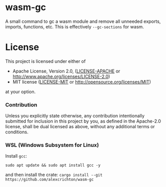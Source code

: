 # wasm-gc

A small command to gc a wasm module and remove all unneeded exports, imports,
functions, etc. This is effectively `--gc-sections` for wasm.

# License

This project is licensed under either of

 * Apache License, Version 2.0, ([LICENSE-APACHE](LICENSE-APACHE) or
   http://www.apache.org/licenses/LICENSE-2.0)
 * MIT license ([LICENSE-MIT](LICENSE-MIT) or
   http://opensource.org/licenses/MIT)

at your option.

### Contribution

Unless you explicitly state otherwise, any contribution intentionally submitted
for inclusion in this project by you, as defined in the Apache-2.0 license,
  shall be dual licensed as above, without any additional terms or conditions.

### WSL (Windows Subsystem for Linux)

Install `gcc`:

`sudo apt update && sudo apt install gcc -y`

and then install the crate: `cargo install --git https://github.com/alexcrichton/wasm-gc`

